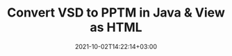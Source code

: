 ---
############################# Static ############################
layout: "autogen"
date: 2021-10-02T14:22:14+03:00
draft: false
path: "total/java/conversion/vsd-to-pptm/"

############################# Head ############################
head_title: "Convert VSD to PPTM in Java - Sample Java Code"
head_description: "Java document conversion library to convert VSD to PPTM and 100+ other file formats in Java & J2SE applications. View the Converted PPTM document as HTML viewer."

############################# Header ############################
title: "Convert VSD to PPTM in Java & View as HTML"
description: "Programmatically convert VSD to PPTM in Java & J2SE platforms using flexible document manipulation options to customize the resultant document. Convert the complete document or some specific pages based on page numbers or selective page ranges using Java document conversion library."

############################# SubMenu ############################
submenu:
    enable: false

############################# Content ############################
content:
    enable: true
    block:
    - title_left: "VSD to PPTM Conversion in Java"
      content_left: |
          Perform VSD to PPTM file conversion in three simple steps using Java. View the converted document as HTML without any external software dependency.

          -   Create a new instance of **Converter** class and load the VSD file
          -   Set **ConvertOptions** for the PPTM document type
          -   Call **Convert** method of **Converter** class instance for conversion to PPTM
          -   Set options for HTML viewer
          -   Create **Viewer** object to view converted PPTM as HTML
          
      title_right: "Convert Remotely Located Documents"
      content_right: |
          You require `GroupDocs.Conversion` & `GroupDocs.Viewer` namespaces to convert between a wide range of popular document types such as PDF, Microsoft Word, Excel, PowerPoint, Project, Outlook, HTML, diagrams and image file formats. Explore other [Java APIs for Office documents](https://products.conholdate.com/total/java/) as offered by Conholdate.Total.
          
          Get the respective assembly files from the [downloads](https://downloads.conholdate.com/total/java) or fetch the whole package from [Maven](https://repository.conholdate.com/webapp/#/artifacts/browse/tree/General/repo) to add 'Conholdate.Total` directly in your workspace.
          
      code: |
          ```cs {linenos=false}
          // Convert VSD to PPTM using GroupDocs.Conversion API
          // Load the source VSD file to be converted
          Converter converter = new Converter("input.vsd");

          // Get the convert options ready for the target PPTM format
          ConvertOptions convertOptions = new FileType().fromExtension("pptm").getConvertOptions();

          // Convert to PPTM format
          converter.convert("output.pptm", convertOptions);

          // Create Viewer object to view the converted PPTM as HTML
          try (Viewer viewer = new Viewer("output.pptm"))
          {
              // Set options for HTML viewer
              HtmlViewOptions viewOptions = HtmlViewOptions.forEmbeddedResources("output{0}.html");

              // View converted PPTM as HTML
              viewer.view(viewOptions);
          }
          ```
    - title_left: "Convert Password Protected VSD to PPTM"
      content_left: |
          Accurately load and convert documents that are protected with a password within your Java based applications. The file format conversion API also supports rendering remote documents from different sources including S3, Blob, FTP, Stream, URL or a local disk.

          -   Create new instance of **Converter** class and pass source document path
          -   Instantiate the proper **ConvertOptions** class e.g. (**PdfConvertOptions**, **WordProcessingConvertOptions**, **SpreadsheetConvertOptions** etc.)
          -   Call **convert** method of **Converter** class instance and pass filename for the converted document
        
      title_right: "Source Document Information Extraction"
      content_right: |
          The documents information extraction feature not only allows getting the basic information about the source document file but it also supports extracting some valuable file-format specific information such as project start and end dates of a Microsoft Project file, any printing restrictions on a PDF document, list of folders enclosed in an Outlook data file etc. 

          Convert popular document file formats on different operating systems such as Windows, Linux or macOS while using development environments such as NetBeans, IntelliJ IDEA and Eclipse.
          
      code: |
          ```cs {linenos=false}
          // Load and convert password protected documents
          WordProcessingLoadOptions loadOptions = new WordProcessingLoadOptions();
          loadOptions.setPassword("12345");

          // Create an instance of Converter class and pass source document path and the load options delegate as a constructor parameters
          Converter converter = new Converter("input.vsd", loadOptions);

          // Instantiate PdfConvertOptions class
          PdfConvertOptions options = new PdfConvertOptions();

          // Call convert method of Converter class instance and pass filename for the converted document and the instance of ConvertOptions from the previous step
          converter.convert("output.pptm, options);
          ```
############################# About Formats ############################
about_formats:
    enable: false
############################# More Formats ############################
more_formats:
    enable: true
    auto: false
    other_out_formats: PDF DOCX DOT DOTX DOTM TXT RTF HTML MHTML XLS XLSX XLSM XLT XLTX XLTM DIF PPT PPTX PPS PPSX POT POTX POTM ODT OTT EMZ WMZ SVGZ TEX DCM WMF BMP PNG GIF JPEG TIFF
############################# Back to top ###############################
back_to_top:
  enable: true
---